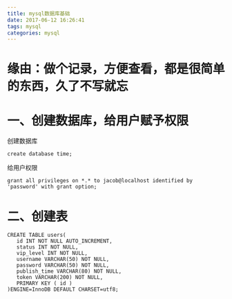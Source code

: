 ```yaml
---
title: mysql数据库基础
date: 2017-06-12 16:26:41
tags: mysql
categories: mysql
---
```


# 缘由：做个记录，方便查看，都是很简单的东西，久了不写就忘

<!--more-->

# 一、创建数据库，给用户赋予权限
创建数据库
```
create database time;
```
给用户权限
```
grant all privileges on *.* to jacob@localhost identified by 'password' with grant option;
```

# 二、创建表
```
CREATE TABLE users(
   id INT NOT NULL AUTO_INCREMENT,
   status INT NOT NULL,
   vip_level INT NOT NULL,
   username VARCHAR(50) NOT NULL,
   password VARCHAR(50) NOT NULL,
   publish_time VARCHAR(80) NOT NULL,
   token VARCHAR(200) NOT NULL,
   PRIMARY KEY ( id )
)ENGINE=InnoDB DEFAULT CHARSET=utf8;
```

